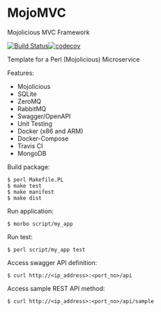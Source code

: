 # MojoMVC
Mojolicious MVC Framework

[![Build Status](https://travis-ci.org/milagan/MojoMVC.svg?branch=master)](https://travis-ci.org/milagan/MojoMVC)[![codecov](https://codecov.io/gh/milagan/MojoMVC/branch/master/graph/badge.svg)](https://codecov.io/gh/milagan/MojoMVC)


Template for a Perl (Mojolicious) Microservice

Features:
- Mojolicious
- SQLite
- ZeroMQ
- RabbitMQ
- Swagger/OpenAPI
- Unit Testing
- Docker (x86 and ARM)
- Docker-Compose
- Travis CI
- MongoDB

Build package:

```
$ perl Makefile.PL
$ make test
$ make manifest
$ make dist
```

Run application:

```
$ morbo script/my_app
```

Run test:

```
$ perl script/my_app test
```

Access swagger API definition:

```
$ curl http://<ip_address>:<port_no>/api
```

Access sample REST API method:

```
$ curl http://<ip_address>:<port_no>/api/sample
```
